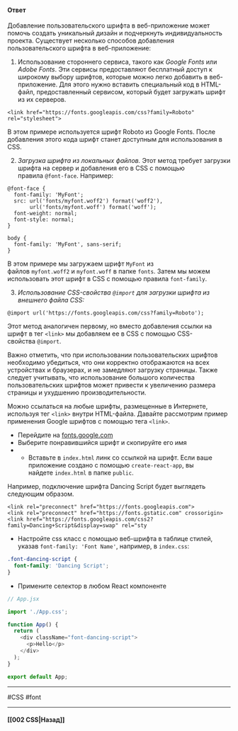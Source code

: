 #### Ответ

Добавление пользовательского шрифта в веб-приложение может помочь создать уникальный дизайн и подчеркнуть индивидуальность проекта. Существует несколько способов добавления пользовательского шрифта в веб-приложение:

1. Использование стороннего сервиса, такого как *Google Fonts* или *Adobe Fonts*. 
   Эти сервисы предоставляют бесплатный доступ к широкому выбору шрифтов, которые можно легко добавить в веб-приложение. Для этого нужно вставить специальный код в HTML-файл, предоставленный сервисом, который будет загружать шрифт из их серверов.

```
<link href="https://fonts.googleapis.com/css?family=Roboto" rel="stylesheet">
```

В этом примере используется шрифт Roboto из Google Fonts. После добавления этого кода шрифт станет доступным для использования в CSS.

2. *Загрузка шрифта из локальных файлов.* Этот метод требует загрузки шрифта на сервер и добавления его в CSS с помощью правила `@font-face`. Например:

```
@font-face {
  font-family: 'MyFont';
  src: url('fonts/myfont.woff2') format('woff2'),
       url('fonts/myfont.woff') format('woff');
  font-weight: normal;
  font-style: normal;
}

body {
  font-family: 'MyFont', sans-serif;
}
```

В этом примере мы загружаем шрифт `MyFont` из файлов `myfont.woff2` и `myfont.woff` в папке `fonts`. Затем мы можем использовать этот шрифт в CSS с помощью правила `font-family`.

3. *Использование CSS-свойства `@import` для загрузки шрифта из внешнего файла CSS:*

```
@import url('https://fonts.googleapis.com/css?family=Roboto');
```

Этот метод аналогичен первому, но вместо добавления ссылки на шрифт в тег `<link>` мы добавляем ее в CSS с помощью CSS-свойства `@import`.

Важно отметить, что при использовании пользовательских шрифтов необходимо убедиться, что они корректно отображаются на всех устройствах и браузерах, и не замедляют загрузку страницы. Также следует учитывать, что использование большого количества пользовательских шрифтов может привести к увеличению размера страницы и ухудшению производительности.

Можно ссылаться на любые шрифты, размещенные в Интернете, используя тег `<link>` внутри HTML-файла. Давайте рассмотрим пример применения Google шрифтов с помощью тега `<link>`.

- Перейдите на [fonts.google.com](https://fonts.google.com/)
- Выберите понравившийся шрифт и скопируйте его имя
- - Вставьте в `index.html` линк со ссылкой на шрифт. Если ваше приложение создано с помощью `create-react-app`, вы найдете `index.html` в папке `public`.

Например, подключение шрифта Dancing Script будет выглядеть следующим образом.

```text
<link rel="preconnect" href="https://fonts.googleapis.com">
<link rel="preconnect" href="https://fonts.gstatic.com" crossorigin>
<link href="https://fonts.googleapis.com/css2?family=Dancing+Script&display=swap" rel="sty
```

- Настройте css класс с помощью веб-шрифта в таблице стилей, указав `font-family: 'Font Name'`, например, в `index.css`:

```css
.font-dancing-script {
  font-family: 'Dancing Script';
}
```

- Примените селектор в любом React компоненте

```javascript
// App.jsx

import './App.css';

function App() {
  return (
    <div className="font-dancing-script">
      <p>Hello</p>
    </div>
  );
}

export default App;
```

___
#CSS #font
___

#### [[002 CSS|Назад]]